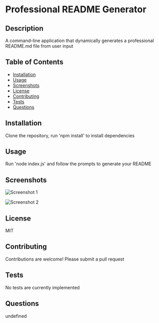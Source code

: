 # Professional README Generator

## Description
A command-line application that dynamically generates a professional README.md file from user input

## Table of Contents
- [Installation](#installation)
- [Usage](#usage)
- [Screenshots](#screenshots)
- [License](#license)
- [Contributing](#contributing)
- [Tests](#tests)
- [Questions](#questions)

## Installation
Clone the repository, run 'npm install' to install dependencies

## Usage
Run 'node index.js' and follow the prompts to generate your README

## Screenshots
![Screenshot 1](assets/screenshot1.png)

![Screenshot 2](assets/screenshot2.png)


## License
MIT

## Contributing
Contributions are welcome! Please submit a pull request

## Tests
No tests are currently implemented

## Questions
undefined
